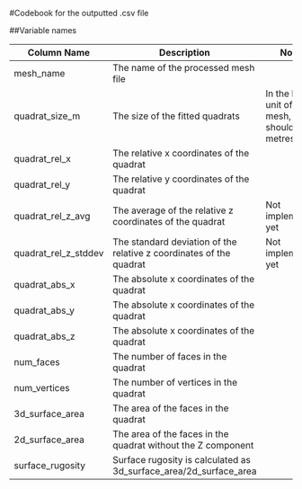 #Codebook for the outputted .csv file

##Variable names

|Column Name| Description | Notes |
|-----------|-------------|-------|
| mesh_name | The name of the processed mesh file |
| quadrat_size_m | The size of the fitted quadrats | In the base unit of the mesh, which should be metres |
| quadrat_rel_x | The relative x coordinates of the quadrat |
| quadrat_rel_y | The relative y coordinates of the quadrat |
| quadrat_rel_z_avg | The average of the relative z coordinates of the quadrat |Not implemented yet |
| quadrat_rel_z_stddev | The standard deviation of the relative z coordinates of the quadrat | Not implemented yet |
| quadrat_abs_x | The absolute x coordinates of the quadrat |
| quadrat_abs_y | The absolute x coordinates of the quadrat |
| quadrat_abs_z | The absolute x coordinates of the quadrat |
| num_faces | The number of faces in the quadrat |
| num_vertices | The number of vertices in the quadrat |
| 3d_surface_area | The area of the faces in the quadrat |
| 2d_surface_area | The area of the faces in the quadrat without the Z component |
| surface_rugosity | Surface rugosity is calculated as 3d_surface_area/2d_surface_area |
